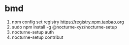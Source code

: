 # bmd
1. npm config set registry https://registry.npm.taobao.org
2. sudo  npm install -g @nocturne-xyz/nocturne-setup
3. nocturne-setup auth
4. nocturne-setup contribut
